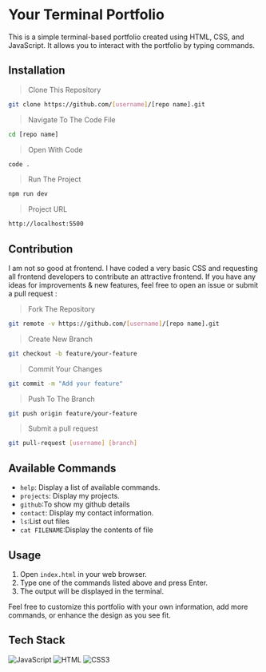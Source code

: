 # Your Terminal Portfolio

This is a simple terminal-based portfolio created using HTML, CSS, and JavaScript. It allows you to interact with the portfolio by typing commands.

## Installation
>  Clone This Repository

```sh
git clone https://github.com/[username]/[repo name].git
```
> Navigate To The Code File
```sh
cd [repo name]
```

> Open With Code
```sh
code .
```

> Run The Project
```sh
npm run dev
```
> Project URL
```sh
http://localhost:5500
```
## Contribution
 I am not so good at frontend. I have coded a very basic CSS and requesting all frontend developers to contribute an attractive frontend. If you have any ideas for improvements & new features, feel free to open an issue or submit a pull request :
> Fork The Repository
```sh
git remote -v https://github.com/[username]/[repo name].git
```
> Create New Branch 
```sh
git checkout -b feature/your-feature
```
> Commit Your Changes
```sh
git commit -m "Add your feature"
```
> Push To The Branch
```sh
git push origin feature/your-feature
```
> Submit a pull request
```sh
git pull-request [username] [branch]
```

## Available Commands

- `help`: Display a list of available commands.
- `projects`: Display my projects.
- `github`:To show my github details
- `contact`: Display my contact information.
- `ls`:List out files
- `cat FILENAME`:Display the contents of file

## Usage

1. Open `index.html` in your web browser.
2. Type one of the commands listed above and press Enter.
3. The output will be displayed in the terminal.

Feel free to customize this portfolio with your own information, add more commands, or enhance the design as you see fit.
## Tech Stack
![JavaScript](https://img.shields.io/badge/JavaScript-F7DF1E?logo=javascript&logoColor=000&style=plastic)
![HTML](https://img.shields.io/badge/HTML-E34F26?logo=html5&logoColor=fff&style=plastic)
![CSS3](https://img.shields.io/badge/CSS-1572B6?logo=css3&logoColor=fff&style=plastic)
